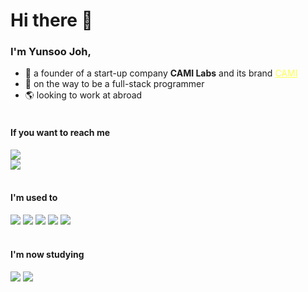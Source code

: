 # Hi there 👋

### I'm Yunsoo Joh,
- 🌱  a founder of a start-up company **CAMI Labs** and its brand <a href="https://cami.kr" target="_blank" style="color:#ffff50;">CAMI</a>
- 🔭  on the way to be a full-stack programmer
- 🌎  looking to work at abroad<br /><br />

#### If you want to reach me
<a href="mailto:yunsoojoh@gmail.com" target="_blank"><img src="https://img.shields.io/badge/my_gmail-FF5CAA?style=social&logo=gmail&logoColor=DD344C"/></a><br />
<a href="https://www.linkedin.com/in/yunsoojoh" target="_blank"><img src="https://img.shields.io/badge/my_linkedin-0A66C2?style=social&logo=linkedin&logoColor=#0A66C2"/></a>
<br /><br />

#### I'm used to <br />
<a href="https://github.com/elixir-lang/elixir" target="_blank"><img src="https://img.shields.io/badge/elixir-4B275F?style=flat-square&logo=elixir&logoColor=FFFFFF"/></a>
<a href="https://github.com/phoenixframework/phoenix" target="_blank"><img src="https://img.shields.io/badge/phoenixframework-FD4F00?style=flat-square&logo=phoenixframework&logoColor=FFFFFF"/></a>
<a href="https://developer.mozilla.org/en-US/" target="_blank"><img src="https://img.shields.io/badge/javascript-F7DF1E?style=flat-square&logo=javascript&logoColor=FFFFFF"/></a>
<a href="https://www.postgresql.org/" target="_blank"><img src="https://img.shields.io/badge/postgresql-4169E1?style=flat-square&logo=postgresql&logoColor=FFFFFF"/></a>
<a href="https://www.docker.com/" target="_blank"><img src="https://img.shields.io/badge/docker-2496ED?style=flat-square&logo=docker&logoColor=FFFFFF"/></a>
<br /><br />

#### I'm now studying <br />
<a href="https://nestjs.com/" target="_blank"><img src="https://img.shields.io/badge/nestjs-E0234E?style=flat-square&logo=nestjs&logoColor=FFFFFF"/></a>
<a href="https://flutter.dev/" target="_blank"><img src="https://img.shields.io/badge/flutter-02569B?style=flat-square&logo=flutter&logoColor=FFFFFF"/></a>

